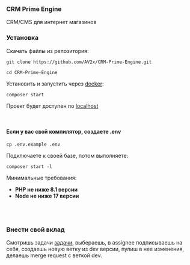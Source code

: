 <h3>CRM Prime Engine</h3>
<p>CRM/CMS для интернет магазинов</p>
<h3>Установка</h3>
<p>Скачать файлы из репозитория:</p>

```
git clone https://github.com/AV2x/CRM-Prime-Engine.git
```

```
cd CRM-Prime-Engine
```

<p>Установить и запустить через <a target="_blank" href="https://docs.docker.com/desktop/install/windows-install/">docker</a>:</p>

```Bash
composer start
``` 
<p>Проект будет доступен по <a href="http://localhost" target="_blank">localhost</a></p>
<br>
<h4>Если у вас свой компилятор, создаете .env</h4>

```
cp .env.example .env
```
<p>Подключаете к своей базе, потом выполняете:</p>

```
composer start -l
```
<p>Минимальные требования:</p>

- **PHP не ниже 8.1 версии**
- **Node не ниже 17 версии**

<br><br>

<h3>Внести свой вклад</h3>
<p>Смотришь задачи <a href="https://github.com/AV2x/CRM-Prime-Engine/issues">задачи</a>, выбераешь, в assignee подписываешь на себя, создаешь новую ветку из dev версии, пулиш в нее изменения, делаешь merge request с веткой dev.</p>
